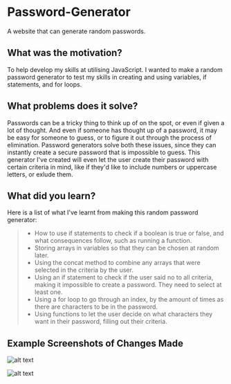 # Password-Generator
A website that can generate random passwords.

## What was the motivation?

To help develop my skills at utilising JavaScript. I wanted to make a random password generator to test my skills in creating and using variables, 
if statements, and for loops. 

## What problems does it solve?

Passwords can be a tricky thing to think up of on the spot, or even if given a lot of thought. And even if someone has thought up of a password, it may be
easy for someone to guess, or to figure it out through the process of elimination. Password generators solve both these issues, since they can instantly
create a secure password that is impossible to guess. This generator I've created will even let the user create their password with certain criteria in
mind, like if they'd like to include numbers or uppercase letters, or exlude them.

## What did you learn?

Here is a list of what I've learnt from making this random password generator:
>
>- How to use if statements to check if a boolean is true or false, and what consequences follow, such as running a function.
>- Storing arrays in variables so that they can be chosen at random later.
>- Using the concat method to combine any arrays that were selected in the criteria by the user.
>- Using an if statement to check if the user said no to all criteria, making it impossible to create a password. They need to select at least one.
>- Using a for loop to go through an index, by the amount of times as there are characters to be in the password.
>- Using functions to let the user decide on what characters they want in their password, filling out their criteria.


## Example Screenshots of Changes Made

![alt text]()

![alt text]()